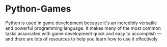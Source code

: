 # Python-Games
Python is used in game development because it's an incredibly versatile and powerful programming language. It makes many of the most common tasks associated with game development quick and easy to accomplish — and there are lots of resources to help you learn how to use it effectively
